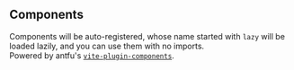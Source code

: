 ## Components

Components will be auto-registered, whose name started with `lazy` will be loaded lazily, and you can use them with no imports.<br/>
Powered by antfu's [`vite-plugin-components`](https://github.com/antfu/vite-plugin-components).
